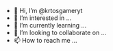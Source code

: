 - 👋 Hi, I’m @krtosgameryt
- 👀 I’m interested in ...
- 🌱 I’m currently learning ...
- 💞️ I’m looking to collaborate on ...
- 📫 How to reach me ...

<!---
krtosgameryt/krtosgameryt is a ✨ special ✨ repository because its `README.md` (this file) appears on your GitHub profile.
You can click the Preview link to take a look at your changes.
--->
